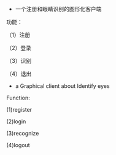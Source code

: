 * 一个注册和眼睛识别的图形化客户端

功能：

（1）注册

（2）登录

（3）识别

（4）退出

* a Graphical client about Identify eyes

Function:

(1)register

(2)login

(3)recognize

(4)logout